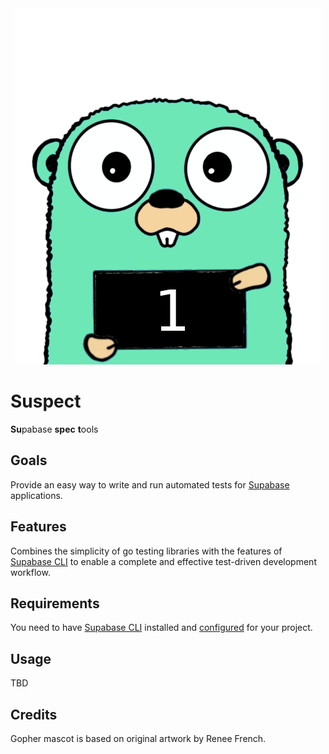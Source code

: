 <div style="text-align:center;"><img src="gopher_suspect.png" alt="gopher"></div>

# Suspect

**Su**pabase **spec** **t**ools

## Goals

Provide an easy way to write and run automated tests for [Supabase](https://supabase.com) applications.

## Features
 
Combines the simplicity of go testing libraries with the features of [Supabase CLI](https://supabase.com/docs/reference/cli/about) to enable a complete and effective test-driven development workflow.

## Requirements

You need to have [Supabase CLI](https://github.com/supabase/cli) installed and [configured](https://supabase.com/docs/guides/local-development) for your project.

## Usage

TBD

## Credits

Gopher mascot is based on original artwork by Renee French.
